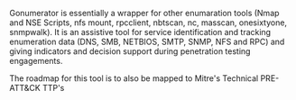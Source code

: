 Gonumerator is essentially a wrapper for other enumaration tools (Nmap and NSE Scripts, nfs mount, rpcclient, nbtscan, nc, masscan, onesixtyone, snmpwalk). It is an assistive tool for service identification and tracking enumeration data (DNS, SMB, NETBIOS, SMTP, SNMP, NFS and RPC) and giving indicators and decision support during penetration testing engagements.

The roadmap for this tool is to also be mapped to Mitre's Technical PRE-ATT&CK TTP's
